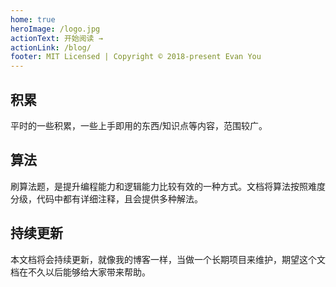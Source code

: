 ```yaml
---
home: true
heroImage: /logo.jpg
actionText: 开始阅读 →
actionLink: /blog/
footer: MIT Licensed | Copyright © 2018-present Evan You
---
```


<div style="text-align: center">
  <Bit/>
</div>

<div class="features">
  <div class="feature">
    <h2>积累</h2>
    <p>平时的一些积累，一些上手即用的东西/知识点等内容，范围较广。</p>
  </div>
  <div class="feature">
    <h2>算法</h2>
    <p>刷算法题，是提升编程能力和逻辑能力比较有效的一种方式。文档将算法按照难度分级，代码中都有详细注释，且会提供多种解法。</p>
  </div>
  <div class="feature">
    <h2>持续更新</h2>
    <p>本文档将会持续更新，就像我的博客一样，当做一个长期项目来维护，期望这个文档在不久以后能够给大家带来帮助。</p>
  </div>
</div>
